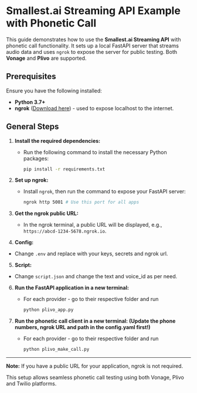 # Smallest.ai Streaming API Example with Phonetic Call

This guide demonstrates how to use the **Smallest.ai Streaming API** with phonetic call functionality. It sets up a local FastAPI server that streams audio data and uses `ngrok` to expose the server for public testing. Both **Vonage** and **Plivo** are supported.

## Prerequisites

Ensure you have the following installed:

- **Python 3.7+**
- **ngrok** ([Download here](https://ngrok.com/download)) - used to expose localhost to the internet.

## General Steps

1. **Install the required dependencies:**
   - Run the following command to install the necessary Python packages:
     ```bash
     pip install -r requirements.txt
     ```

2. **Set up ngrok:**
   - Install `ngrok`, then run the command to expose your FastAPI server:
     ```bash
     ngrok http 5001 # Use this port for all apps
     ```

3. **Get the ngrok public URL:**
   - In the ngrok terminal, a public URL will be displayed, e.g., `https://abcd-1234-5678.ngrok.io`.

4. **Config:**
  - Change `.env` and replace with your keys, secrets and ngrok url.

5. **Script:**
  - Change `script.json` and change the text and voice_id as per need.

6. **Run the FastAPI application in a new terminal:**
   - For each provider - go to their respective folder and run 
     ```bash
     python plivo_app.py
     ```

7. **Run the phonetic call client in a new terminal: (Update the phone numbers, ngrok URL and path in the config.yaml first!)**
   - For each provider - go to their respective folder and run 
     ```bash
     python plivo_make_call.py
     ```

---

**Note:** If you have a public URL for your application, ngrok is not required.

This setup allows seamless phonetic call testing using both Vonage, Plivo and Twilio platforms.